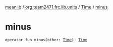 [meanlib](../../index.md) / [org.team2471.frc.lib.units](../index.md) / [Time](index.md) / [minus](./minus.md)

# minus

`operator fun minus(other: `[`Time`](index.md)`): `[`Time`](index.md)